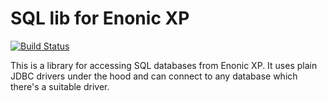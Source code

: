 SQL lib for Enonic XP
=====================

[![Build Status](https://travis-ci.org/enonic/lib-sql.svg?branch=master)](https://travis-ci.org/enonic/lib-sql)

This is a library for accessing SQL databases from Enonic XP. It uses plain JDBC drivers under the hood and can connect to
any database which there's a suitable driver.
